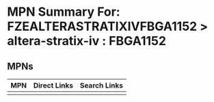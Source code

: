 



# MPN Summary For: FZEALTERASTRATIXIVFBGA1152 > altera-stratix-iv : FBGA1152

## MPNs
  

|MPN|Direct Links|Search Links|
| :--- | :--- | :--- |
||||
